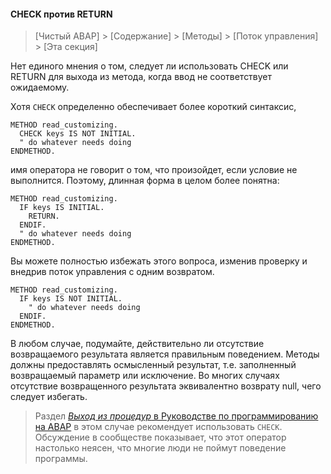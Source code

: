#### CHECK против RETURN

> [Чистый ABAP] > [Содержание] > [Методы] > [Поток управления] > [Эта секция]

Нет единого мнения о том, следует ли использовать CHECK или RETURN для выхода из метода, 
когда ввод не соответствует ожидаемому.

Хотя `CHECK` определенно обеспечивает более короткий синтаксис,

```ABAP
METHOD read_customizing.
  CHECK keys IS NOT INITIAL.
  " do whatever needs doing
ENDMETHOD.
```

имя оператора не говорит о том, что произойдет, если условие не выполнится. 
Поэтому, длинная форма в целом более понятна:

```ABAP
METHOD read_customizing.
  IF keys IS INITIAL.
    RETURN.
  ENDIF.
  " do whatever needs doing
ENDMETHOD.
```

Вы можете полностью избежать этого вопроса, 
изменив проверку и внедрив поток управления с одним возвратом.

```ABAP
METHOD read_customizing.
  IF keys IS NOT INITIAL.
    " do whatever needs doing
  ENDIF.
ENDMETHOD.
```

В любом случае, подумайте, действительно ли отсутствие возвращаемого результата является правильным поведением. 
Методы должны предоставлять осмысленный результат, т.е. заполненный возвращаемый параметр или исключение. 
Во многих случаях отсутствие возвращенного результата эквивалентно возврату null, чего следует избегать.

> Раздел [_Выход из процедур_ в Руководстве по программированию на ABAP](https://help.sap.com/doc/abapdocu_751_index_htm/7.51/en-US/index.htm?file=abenexit_procedure_guidl.htm)
> в этом случае рекомендует использовать `CHECK`.
> Обсуждение в сообществе показывает, что этот оператор настолько неясен,
> что многие люди не поймут поведение программы.